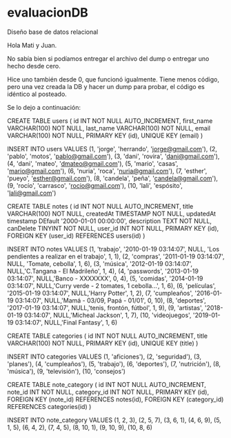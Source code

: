 # evaluacionDB
Diseño base de datos relacional

Hola Mati y Juan.

No sabía bien si podíamos entregar el archivo del dump o entregar uno hecho desde cero.

Hice uno también desde 0, que funcionó igualmente. Tiene menos código, pero una vez creada la DB y hacer un dump para probar, el código es idéntico al posteado.

Se lo dejo a continuación: 

CREATE TABLE users (
	id INT NOT NULL AUTO_INCREMENT,
	first_name VARCHAR(100) NOT NULL,
	last_name VARCHAR(100) NOT NULL,
	email VARCHAR(100) NOT NULL,
	PRIMARY KEY (id),
	UNIQUE KEY (email)
)

INSERT INTO users
VALUES (1, 'jorge', 'herrando', 'jorge@gmail.com'),
(2, 'pablo', 'motos', 'pablo@gmail.com'),
(3, 'dani', 'rovira', 'dani@gmail.com'),
(4, 'dani', 'mateo', 'dmateo@gmail.com'),
(5, 'mario', 'casas', 'mario@gmail.com'),
(6, 'nuria', 'roca', 'nuria@gmail.com'),
(7, 'esther', 'pueyo', 'esther@gmail.com'),
(8, 'candela', 'peña', 'candela@gmail.com'), 
(9, 'rocío', 'carrasco', 'rocio@gmail.com'),
(10, 'lali', 'espósito', 'lali@gmail.com')

CREATE TABLE notes (
	id INT NOT NULL AUTO_INCREMENT,
	title VARCHAR(100) NOT NULL,
	createdAt TIMESTAMP NOT NULL,
	updatedAt timestamp DEfault '2000-01-01 00:00:00',
	description TEXT NOT NULL,
	canDelete TINYINT NOT NULL,
	user_id INT NOT NULL,
	PRIMARY KEY (id),
	FOREIGN KEY (user_id) REFERENCES users(id)
)

INSERT INTO notes
VALUES (1, 'trabajo', '2010-01-19 03:14:07', NULL, 'Los pendientes a realizar en el trabajo', 1, 1),
(2, 'compras', '2011-01-19 03:14:07', NULL, 'Tomate, cebolla', 1, 6),
(3, 'música', '2012-01-19 03:14:07', NULL,'C.Tangana - El Madrileño', 1, 4),
(4, 'passwords', '2013-01-19 03:14:07', NULL,'Banco - XXXXXXX', 0, 4),
(5, 'comidas', '2014-01-19 03:14:07', NULL,'Curry verde - 2 tomates, 1 cebolla...', 1, 6),
(6, 'películas', '2015-01-19 03:14:07', NULL,'Harry Potter', 1, 2),
(7, 'cumpleaños', '2016-01-19 03:14:07', NULL,'Mamá - 03/09, Papá - 01/01', 0, 10),
(8, 'deportes', '2017-01-19 03:14:07', NULL,'tenis, frontón, fútbol', 1, 9), 
(9, 'artistas', '2018-01-19 03:14:07', NULL,'Micheal Jackson', 1, 7),
(10, 'videojuegos', '2019-01-19 03:14:07', NULL,'Final Fantasy', 1, 6)

CREATE TABLE categories (
	id INT NOT NULL AUTO_INCREMENT,
	title VARCHAR(100) NOT NULL,
	PRIMARY KEY (id),
	UNIQUE KEY (title)
)

INSERT INTO categories
VALUES (1, 'aficiones'),
(2, 'seguridad'),
(3, 'planes'),
(4, 'cumpleaños'),
(5, 'trabajo'),
(6, 'deportes'),
(7, 'nutrición'),
(8, 'música'), 
(9, 'televisión'),
(10, 'consejos')

CREATE TABLE note_category (
	id INT NOT NULL AUTO_INCREMENT,
	note_id INT NOT NULL,
	category_id INT NOT NULL,
	PRIMARY KEY (id),
	FOREIGN KEY (note_id) REFERENCES notes(id),
	FOREIGN KEY (category_id) REFERENCES categories(id)
)

INSERT INTO note_category
VALUES (1, 2, 3),
(2, 5, 7),
(3, 6, 1),
(4, 6, 9),
(5, 1, 5),
(6, 4, 2),
(7, 4, 5),
(8, 10, 1), 
(9, 10, 9),
(10, 8, 6)
